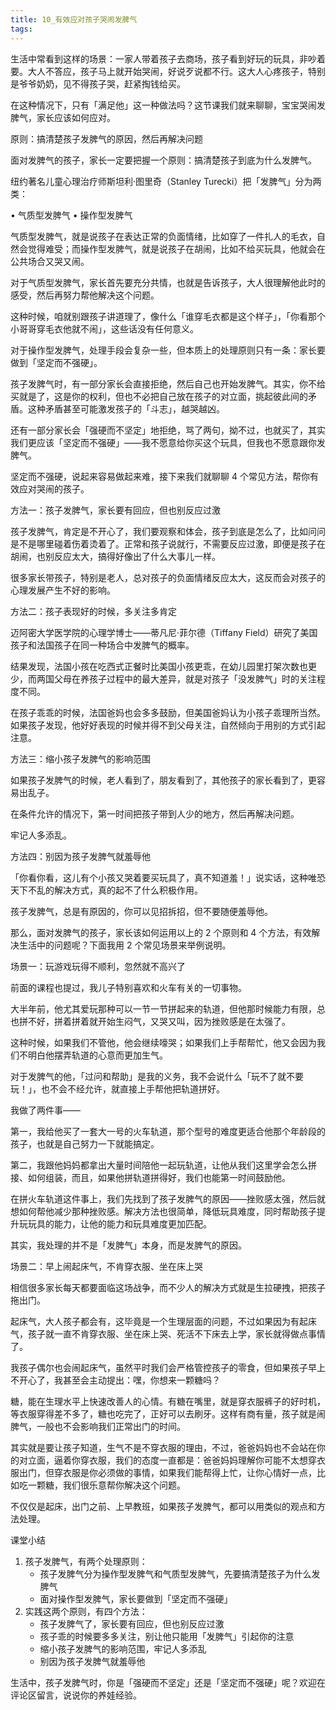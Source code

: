 ```yaml
---
title: 10_有效应对孩子哭闹发脾气
tags: 
---
```


生活中常看到这样的场景：一家人带着孩子去商场，孩子看到好玩的玩具，非吵着要。大人不答应，孩子马上就开始哭闹，好说歹说都不行。这大人心疼孩子，特别是爷爷奶奶，见不得孩子哭，赶紧掏钱给买。

在这种情况下，只有「满足他」这一种做法吗？这节课我们就来聊聊，宝宝哭闹发脾气，家长应该如何应对。

原则：搞清楚孩子发脾气的原因，然后再解决问题



面对发脾气的孩子，家长一定要把握一个原则：搞清楚孩子到底为什么发脾气。

纽约著名儿童心理治疗师斯坦利·图里奇（Stanley Turecki）把「发脾气」分为两类：

• 气质型发脾气
• 操作型发脾气

气质型发脾气，就是说孩子在表达正常的负面情绪，比如穿了一件扎人的毛衣，自然会觉得难受；而操作型发脾气，就是说孩子在胡闹，比如不给买玩具，他就会在公共场合又哭又闹。

对于气质型发脾气，家长首先要充分共情，也就是告诉孩子，大人很理解他此时的感受，然后再努力帮他解决这个问题。

这种时候，咱就别跟孩子讲道理了，像什么「谁穿毛衣都是这个样子」，「你看那个小哥哥穿毛衣他就不闹」，这些话没有任何意义。

对于操作型发脾气，处理手段会复杂一些，但本质上的处理原则只有一条：家长要做到「坚定而不强硬」。

孩子发脾气时，有一部分家长会直接拒绝，然后自己也开始发脾气。其实，你不给买就是了，这是你的权利，但也不必把自己放在孩子的对立面，挑起彼此间的矛盾。这种矛盾甚至可能激发孩子的「斗志」，越哭越凶。

还有一部分家长会「强硬而不坚定」地拒绝，骂了两句，拗不过，也就买了，其实我们更应该「坚定而不强硬」——我不愿意给你买这个玩具，但我也不愿意跟你发脾气。

坚定而不强硬，说起来容易做起来难，接下来我们就聊聊 4 个常见方法，帮你有效应对哭闹的孩子。

方法一：孩子发脾气，家长要有回应，但也别反应过激

孩子发脾气，肯定是不开心了，我们要观察和体会，孩子到底是怎么了，比如问问是不是哪里碰着伤着烫着了。正常和孩子说就行，不需要反应过激，即便是孩子在胡闹，也别反应太大，搞得好像出了什么大事儿一样。

很多家长带孩子，特别是老人，总对孩子的负面情绪反应太大，这反而会对孩子的心理发展产生不好的影响。

方法二：孩子表现好的时候，多关注多肯定

迈阿密大学医学院的心理学博士——蒂凡尼·菲尔德（Tiffany Field）研究了美国孩子和法国孩子在同一种场合中发脾气的概率。

结果发现，法国小孩在吃西式正餐时比美国小孩更乖，在幼儿园里打架次数也更少，而两国父母在养孩子过程中的最大差异，就是对孩子「没发脾气」时的关注程度不同。

在孩子乖乖的时候，法国爸妈也会多多鼓励，但美国爸妈认为小孩子乖理所当然。如果孩子发现，他好好表现的时候并得不到父母关注，自然倾向于用别的方式引起注意。

方法三：缩小孩子发脾气的影响范围



如果孩子发脾气的时候，老人看到了，朋友看到了，其他孩子的家长看到了，更容易出乱子。

在条件允许的情况下，第一时间把孩子带到人少的地方，然后再解决问题。

牢记人多添乱。

方法四：别因为孩子发脾气就羞辱他

「你看你看，这儿有个小孩又哭着要买玩具了，真不知道羞！」说实话，这种唯恐天下不乱的解决方式，真的起不了什么积极作用。

孩子发脾气，总是有原因的，你可以见招拆招，但不要随便羞辱他。

那么，面对发脾气的孩子，家长该如何运用以上的 2 个原则和 4 个方法，有效解决生活中的问题呢？下面我用 2 个常见场景来举例说明。

场景一：玩游戏玩得不顺利，忽然就不高兴了

前面的课程也提过，我儿子特别喜欢和火车有关的一切事物。

大半年前，他尤其爱玩那种可以一节一节拼起来的轨道，但他那时候能力有限，总也拼不好，拼着拼着就开始生闷气，又哭又叫，因为挫败感是在太强了。

这种时候，如果我们不管他，他会继续嚎哭；如果我们上手帮帮忙，他又会因为我们不明白他摆弄轨道的心意而更加生气。

对于发脾气的他，「过问和帮助」是我的义务，我不会说什么「玩不了就不要玩！」，也不会不经允许，就直接上手帮他把轨道拼好。

我做了两件事——

第一，我给他买了一套大一号的火车轨道，那个型号的难度更适合他那个年龄段的孩子，也就是自己努力一下就能搞定。

第二，我跟他妈妈都拿出大量时间陪他一起玩轨道，让他从我们这里学会怎么拼接、如何组装，而且，如果他拼轨道拼得好，我们也能第一时间鼓励他。

在拼火车轨道这件事上，我们先找到了孩子发脾气的原因——挫败感太强，然后就想如何帮他减少那种挫败感。解决方法也很简单，降低玩具难度，同时帮助孩子提升玩玩具的能力，让他的能力和玩具难度更加匹配。

其实，我处理的并不是「发脾气」本身，而是发脾气的原因。

场景二：早上闹起床气，不肯穿衣服、坐在床上哭



相信很多家长每天都要面临这场战争，而不少人的解决方式就是生拉硬拽，把孩子拖出门。

起床气，大人孩子都会有，这毕竟是一个生理层面的问题，不过如果因为有起床气，孩子就一直不肯穿衣服、坐在床上哭、死活不下床去上学，家长就得做点事情了。

我孩子偶尔也会闹起床气，虽然平时我们会严格管控孩子的零食，但如果孩子早上不开心了，我甚至会主动提出：嘿，你想来一颗糖吗？

糖，能在生理水平上快速改善人的心情。有糖在嘴里，就是穿衣服裤子的好时机，等衣服穿得差不多了，糖也吃完了，正好可以去刷牙。这样有商有量，孩子就是闹脾气，一般也不会影响我们正常出门的时间。

其实就是要让孩子知道，生气不是不穿衣服的理由，不过，爸爸妈妈也不会站在你的对立面，逼着你穿衣服，我们的态度一直都是：爸爸妈妈理解你可能不太想穿衣服出门，但穿衣服是你必须做的事情，如果我们能帮得上忙，让你心情好一点，比如吃一颗糖，我们很乐意帮你解决这个问题。

不仅仅是起床，出门之前、上早教班，如果孩子发脾气，都可以用类似的观点和方法处理。

课堂小结

1. 孩子发脾气，有两个处理原则：
	- 孩子发脾气分为操作型发脾气和气质型发脾气，先要搞清楚孩子为什么发脾气
	- 面对操作型发脾气，家长要做到「坚定而不强硬」
2. 实践这两个原则，有四个方法：
	- 孩子发脾气了，家长要有回应，但也别反应过激
	- 孩子乖的时候要多多关注，别让他只能用「发脾气」引起你的注意
	- 缩小孩子发脾气的影响范围，牢记人多添乱
	- 别因为孩子发脾气就羞辱他

生活中，孩子发脾气时，你是「强硬而不坚定」还是「坚定而不强硬」呢？欢迎在评论区留言，说说你的养娃经验。
